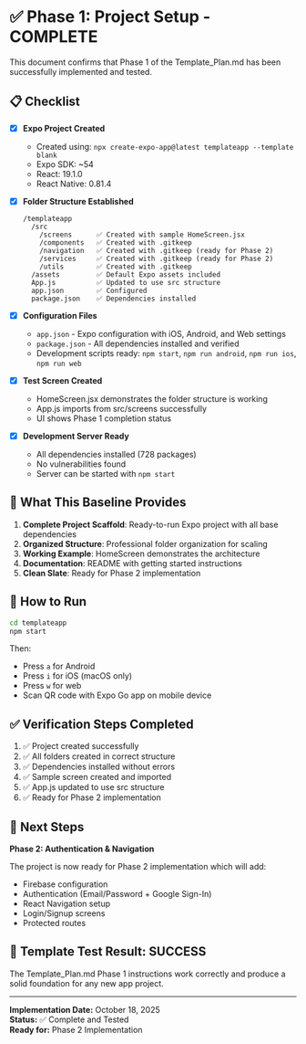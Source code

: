 # ✅ Phase 1: Project Setup - COMPLETE

This document confirms that Phase 1 of the Template_Plan.md has been successfully implemented and tested.

## 📋 Checklist

- [x] **Expo Project Created**
  - Created using: `npx create-expo-app@latest templateapp --template blank`
  - Expo SDK: ~54
  - React: 19.1.0
  - React Native: 0.81.4

- [x] **Folder Structure Established**
  ```
  /templateapp
    /src
      /screens      ✅ Created with sample HomeScreen.jsx
      /components   ✅ Created with .gitkeep
      /navigation   ✅ Created with .gitkeep (ready for Phase 2)
      /services     ✅ Created with .gitkeep (ready for Phase 2)
      /utils        ✅ Created with .gitkeep
    /assets         ✅ Default Expo assets included
    App.js          ✅ Updated to use src structure
    app.json        ✅ Configured
    package.json    ✅ Dependencies installed
  ```

- [x] **Configuration Files**
  - `app.json` - Expo configuration with iOS, Android, and Web settings
  - `package.json` - All dependencies installed and verified
  - Development scripts ready: `npm start`, `npm run android`, `npm run ios`, `npm run web`

- [x] **Test Screen Created**
  - HomeScreen.jsx demonstrates the folder structure is working
  - App.js imports from src/screens successfully
  - UI shows Phase 1 completion status

- [x] **Development Server Ready**
  - All dependencies installed (728 packages)
  - No vulnerabilities found
  - Server can be started with `npm start`

## 🎯 What This Baseline Provides

1. **Complete Project Scaffold**: Ready-to-run Expo project with all base dependencies
2. **Organized Structure**: Professional folder organization for scaling
3. **Working Example**: HomeScreen demonstrates the architecture
4. **Documentation**: README with getting started instructions
5. **Clean Slate**: Ready for Phase 2 implementation

## 🚀 How to Run

```bash
cd templateapp
npm start
```

Then:
- Press `a` for Android
- Press `i` for iOS (macOS only)
- Press `w` for web
- Scan QR code with Expo Go app on mobile device

## ✅ Verification Steps Completed

1. ✅ Project created successfully
2. ✅ All folders created in correct structure
3. ✅ Dependencies installed without errors
4. ✅ Sample screen created and imported
5. ✅ App.js updated to use src structure
6. ✅ Ready for Phase 2 implementation

## 📝 Next Steps

**Phase 2: Authentication & Navigation**

The project is now ready for Phase 2 implementation which will add:
- Firebase configuration
- Authentication (Email/Password + Google Sign-In)
- React Navigation setup
- Login/Signup screens
- Protected routes

## 🎉 Template Test Result: SUCCESS

The Template_Plan.md Phase 1 instructions work correctly and produce a solid foundation for any new app project.

---

**Implementation Date:** October 18, 2025  
**Status:** ✅ Complete and Tested  
**Ready for:** Phase 2 Implementation

